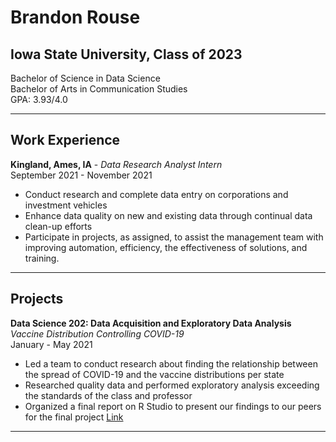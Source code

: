 # Brandon Rouse <br>
## Iowa State University, Class of 2023 <br>
Bachelor of Science in Data Science <br>
Bachelor of Arts in Communication Studies <br>
GPA: 3.93/4.0 <br>

---

## Work Experience
**Kingland, Ames, IA** - *Data Research Analyst Intern* <br>
September 2021 - November 2021
+ Conduct research and complete data entry on corporations and investment vehicles
+ Enhance data quality on new and existing data through continual data clean-up efforts
+ Participate in projects, as assigned, to assist the management team with improving automation, efficiency, the effectiveness of solutions, and training. 

---

## Projects
**Data Science 202: Data Acquisition and Exploratory Data Analysis** <br>
*Vaccine Distribution Controlling COVID-19* <br>
January - May 2021
+ Led a team to conduct research about finding the relationship between the spread of COVID-19 and the vaccine distributions per state
+ Researched quality data and performed exploratory analysis exceeding the standards of the class and professor
+ Organized a final report on R Studio to present our findings to our peers for the final project
[Link](file:///Users/brandonrouse/Desktop/Previous%20Classes/DS202/ds202_final/project_report.html)

---

